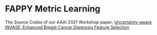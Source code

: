 # FAPPY Metric Learning
The Source Codes of our AAAI 2021 Workshop paper: [Uncertainty-aware INVASE: Enhanced Breast Cancer Diagnosis Feature Selection](https://taih20.github.io/papers/4/CameraReady/AAAI_Workshop_2021_merged.pdf)
